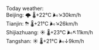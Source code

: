 Today weather:  
Beijing: 🌩  🌡️+22°C 🌬️↘30km/h  
Tianjin: ⛈   🌡️+21°C 🌬️↘26km/h  
Shijiazhuang: ☀️   🌡️+23°C 🌬️↖11km/h  
Tangshan: ☀️   🌡️+21°C 🌬️↓9km/h  
